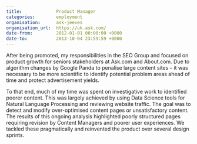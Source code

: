 ```yaml
---
title:             Product Manager
categories:        employment
organisation:      ask-jeeves
organisation_url:  https://uk.ask.com/
date-from:         2012-01-01 00:00:00 +0000
date-to:           2013-10-04 23:59:59 +0000
---
```

After being promoted, my responsibilities in the SEO Group and focused on product growth for seniors stakeholders at Ask.com and About.com. Due to algorithm changes by Google Panda to penalise large content sites – it was necessary to be more scientific to identify potential problem areas ahead of time and protect advertisement yields. 

To that end, much of my time was spent on investigative work to identified poorer content. This was largely achieved by using Data Science tools for Natural Language Processing and reviewing website traffic. The goal was to detect and modify over-optimised content pages or unsatisfactory content. The results of this ongoing analysis highlighted poorly structured pages requiring revision by Content Managers and poorer user experiences. We tackled these pragmatically and reinvented the product over several design sprints. 
